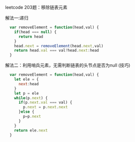 leetcode 203题：移除链表元素

解法一:递归

```js
  var removeElement = function(head,val) {
    if(head === null) {
      return head
    }
    head.next = removeElement(head.next,val)
    return head.val === val?head.next:head
  }
```

解法二：利用哨兵元素，无需判断链表的头节点是否为null (技巧)

```js
  var removeElement = function(head,val) {
    let ele = {
      next:head
    }
    let p = ele
    while(p.next) {
      if(p.next.val === val) {
        p.next = p.next.next
      }else {
        p=p.next
      }
    }
    return ele.next
  }
```